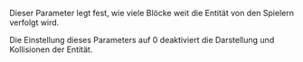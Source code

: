 Dieser Parameter legt fest, wie viele Blöcke weit die Entität von den Spielern verfolgt wird.

Die Einstellung dieses Parameters auf 0 deaktiviert die Darstellung und Kollisionen der Entität.